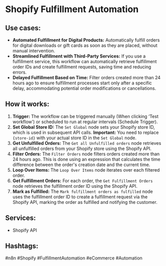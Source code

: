 # Shopify Fulfillment Automation

## Use cases:

- **Automated Fulfillment for Digital Products:** Automatically fulfill orders for digital downloads or gift cards as soon as they are placed, without manual intervention.
- **Streamlined Fulfillment with Third-Party Services:** If you use a fulfillment service, this workflow can automatically retrieve fulfillment order IDs and create fulfillment requests, saving time and reducing errors.
- **Delayed Fulfillment Based on Time:** Filter orders created more than 24 hours ago to ensure fulfillment processes start only after a specific delay, accommodating potential order modifications or cancellations.

## How it works:

1.  **Trigger:** The workflow can be triggered manually (When clicking ‘Test workflow’) or scheduled to run at regular intervals (Schedule Trigger).
2.  **Set Global Store ID:** The `Set Global` node sets your Shopify store ID, which is used in subsequent API calls.  **Important:** You need to replace `{store-id}` with your actual store ID in the `Set Global` node.
3.  **Get Unfulfilled Orders:** The `Get all Unfulfilled orders` node retrieves all unfulfilled orders from your Shopify store using the Shopify API.
4.  **Filter Orders:** The `Filter Orders` node filters orders created more than 24 hours ago. This is done using an expression that calculates the time difference between the order's creation date and the current time.
5.  **Loop Over Items:** The `Loop Over Items` node iterates over each filtered order.
6.  **Get Fulfillment Orders:** For each order, the `Get Fulfillment Orders` node retrieves the fulfillment order ID using the Shopify API.
7.  **Mark as Fulfilled:** The `Mark fulfillment orders as fulfilled` node uses the fulfillment order ID to create a fulfillment request via the Shopify API, marking the order as fulfilled and notifying the customer.

## Services:

-   Shopify API

## Hashtags:

#n8n #Shopify #FulfillmentAutomation #eCommerce #Automation
